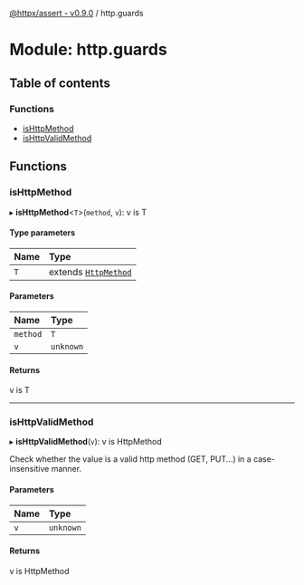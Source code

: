 [@httpx/assert - v0.9.0](../README.md) / http.guards

# Module: http.guards

## Table of contents

### Functions

- [isHttpMethod](http_guards.md#ishttpmethod)
- [isHttpValidMethod](http_guards.md#ishttpvalidmethod)

## Functions

### isHttpMethod

▸ **isHttpMethod**\<`T`\>(`method`, `v`): v is T

#### Type parameters

| Name | Type |
| :------ | :------ |
| `T` | extends [`HttpMethod`](http_types.md#httpmethod) |

#### Parameters

| Name | Type |
| :------ | :------ |
| `method` | `T` |
| `v` | `unknown` |

#### Returns

v is T

___

### isHttpValidMethod

▸ **isHttpValidMethod**(`v`): v is HttpMethod

Check whether the value is a valid http method (GET, PUT...) in
a case-insensitive manner.

#### Parameters

| Name | Type |
| :------ | :------ |
| `v` | `unknown` |

#### Returns

v is HttpMethod
